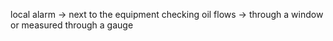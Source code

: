 local alarm -> next to the equipment
checking oil flows -> through a window or measured through a gauge

